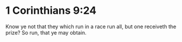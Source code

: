 # 1 Corinthians 9:24

Know ye not that they which run in a race run all, but one receiveth the prize? So run, that ye may obtain.